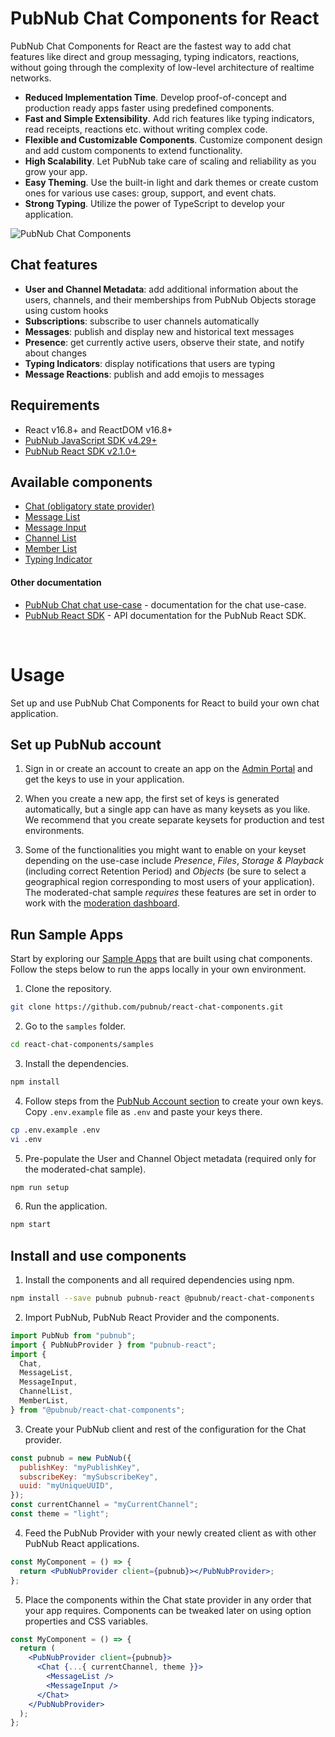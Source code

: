 # PubNub Chat Components for React

PubNub Chat Components for React are the fastest way to add chat features like direct and group
messaging, typing indicators, reactions, without going through the complexity of low-level
architecture of realtime networks.

- **Reduced Implementation Time**. Develop proof-of-concept and production ready apps faster using
  predefined components.
- **Fast and Simple Extensibility**. Add rich features like typing indicators, read receipts,
  reactions etc. without writing complex code.
- **Flexible and Customizable Components**. Customize component design and add custom components to
  extend functionality.
- **High Scalability**. Let PubNub take care of scaling and reliability as you grow your app.
- **Easy Theming**. Use the built-in light and dark themes or create custom ones for various use
  cases: group, support, and event chats.
- **Strong Typing**. Utilize the power of TypeScript to develop your application.

![PubNub Chat Components](https://i.imgur.com/992eLO8.png)

## Chat features

- **User and Channel Metadata**: add additional information about the users, channels, and their
  memberships from PubNub Objects storage using custom hooks
- **Subscriptions**: subscribe to user channels automatically
- **Messages**: publish and display new and historical text messages
- **Presence**: get currently active users, observe their state, and notify about changes
- **Typing Indicators**: display notifications that users are typing
- **Message Reactions**: publish and add emojis to messages

## Requirements

- React v16.8+ and ReactDOM v16.8+
- [PubNub JavaScript SDK v4.29+](https://www.pubnub.com/docs/sdks/javascript/)
- [PubNub React SDK v2.1.0+](https://www.pubnub.com/docs/chat/react/setup)

## Available components

- [Chat (obligatory state provider)](https://pubnub.github.io/react-chat-components/docs/?path=/docs/components-chat-provider--default)
- [Message List](https://pubnub.github.io/react-chat-components/docs/?path=/docs/components-message-list--default)
- [Message Input](https://pubnub.github.io/react-chat-components/docs/?path=/docs/components-message-input--default)
- [Channel List](https://pubnub.github.io/react-chat-components/docs/?path=/docs/components-channel-list--default)
- [Member List](https://pubnub.github.io/react-chat-components/docs/?path=/docs/components-member-list--default)
- [Typing Indicator](https://pubnub.github.io/react-chat-components/docs/?path=/docs/components-typing-indicator--default)

#### Other documentation

- [PubNub Chat chat use-case](https://www.pubnub.com/docs/chat/overview) - documentation for the
  chat use-case.
- [PubNub React SDK](https://www.pubnub.com/docs/chat/react/setup) - API documentation for the
  PubNub React SDK.

<br />

# Usage

Set up and use PubNub Chat Components for React to build your own chat application.

## Set up PubNub account

1. Sign in or create an account to create an app on the
   [Admin Portal](https://dashboard.pubnub.com/) and get the keys to use in your application.

2. When you create a new app, the first set of keys is generated automatically, but a single app can
   have as many keysets as you like. We recommend that you create separate keysets for production
   and test environments.

3. Some of the functionalities you might want to enable on your keyset depending on the use-case
   include _Presence_, _Files_, _Storage & Playback_ (including correct Retention Period) and
   _Objects_ (be sure to select a geographical region corresponding to most users of your
   application). The moderated-chat sample _requires_ these features are set in order to work with
   the
   [moderation dashboard](https://github.com/pubnub/moderation-dashboard/blob/master/how-to-design-modertable-app.md).

## Run Sample Apps

Start by exploring our [Sample Apps](https://pubnub.github.io/react-chat-components/samples) that
are built using chat components. Follow the steps below to run the apps locally in your own
environment.

1. Clone the repository.

```bash
git clone https://github.com/pubnub/react-chat-components.git
```

2. Go to the `samples` folder.

```bash
cd react-chat-components/samples
```

3. Install the dependencies.

```bash
npm install
```

4. Follow steps from the
   [PubNub Account section](https://github.com/pubnub/react-chat-components/blob/master/lib/README.md#pubnub-account)
   to create your own keys. Copy `.env.example` file as `.env` and paste your keys there.

```bash
cp .env.example .env
vi .env
```

5. Pre-populate the User and Channel Object metadata (required only for the moderated-chat sample).

```bash
npm run setup
```

6. Run the application.

```bash
npm start
```

## Install and use components

1. Install the components and all required dependencies using npm.

```bash
npm install --save pubnub pubnub-react @pubnub/react-chat-components
```

2. Import PubNub, PubNub React Provider and the components.

```js
import PubNub from "pubnub";
import { PubNubProvider } from "pubnub-react";
import {
  Chat,
  MessageList,
  MessageInput,
  ChannelList,
  MemberList,
} from "@pubnub/react-chat-components";
```

3. Create your PubNub client and rest of the configuration for the Chat provider.

```jsx
const pubnub = new PubNub({
  publishKey: "myPublishKey",
  subscribeKey: "mySubscribeKey",
  uuid: "myUniqueUUID",
});
const currentChannel = "myCurrentChannel";
const theme = "light";
```

4. Feed the PubNub Provider with your newly created client as with other PubNub React applications.

```jsx
const MyComponent = () => {
  return <PubNubProvider client={pubnub}></PubNubProvider>;
};
```

5. Place the components within the Chat state provider in any order that your app requires.
   Components can be tweaked later on using option properties and CSS variables.

```jsx
const MyComponent = () => {
  return (
    <PubNubProvider client={pubnub}>
      <Chat {...{ currentChannel, theme }}>
        <MessageList />
        <MessageInput />
      </Chat>
    </PubNubProvider>
  );
};
```
